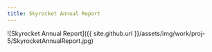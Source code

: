 ```yaml
---
title: Skyrocket Annual Report
---
```


![Skyrocket Annual Report]({{ site.github.url }}/assets/img/work/proj-5/SkyrocketAnnualReport.jpg)
